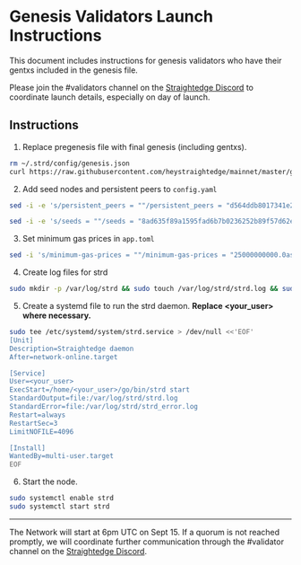 # Genesis Validators Launch Instructions

This document includes instructions for genesis validators who have their gentxs included in the genesis file.

Please join the #validators channel on the [Straightedge Discord](https://discord.gg/rbamhbC) to coordinate launch details, especially on day of launch.

## Instructions

1. Replace pregenesis file with final genesis (including gentxs).

```sh
rm ~/.strd/config/genesis.json
curl https://raw.githubusercontent.com/heystraightedge/mainnet/master/genesis.json -o ~/.strd/config/genesis.json
```

2. Add seed nodes and persistent peers to `config.yaml`

```sh
sed -i -e 's/persistent_peers = ""/persistent_peers = "d564ddb8017341e2bedf21487ae1d5b6d4797538@104.248.126.170:26656,346ec9481a0602ccf8d9b53138478302d0b771e9@54.36.124.100:26656,7539c53eb9893a72f2e6452ffbff4a67b9cfbec2@192.168.1.4:26656,ef29383c769d4ff7332d4c819807bb515c601067@134.122.32.31:26656,fab01981f7224665808585603dc3d68053b901cb@192.168.178.31:26656"/g' ~/.strd/config/config.toml

sed -i -e 's/seeds = ""/seeds = "8ad635f89a1595fad6b7b0236252b89f57d62efe@45.55.55.244:26656"/g' ~/.strd/config/config.toml
```

3. Set minimum gas prices in `app.toml`

```sh
sed -i 's/minimum-gas-prices = ""/minimum-gas-prices = "25000000000.0astr"/g' ~/.strd/config/app.toml 
```

4. Create log files for strd

```sh
sudo mkdir -p /var/log/strd && sudo touch /var/log/strd/strd.log && sudo touch /var/log/strd/strd_error.log
```

5. Create a systemd file to run the strd daemon. **Replace <your_user> where necessary.**

```sh
sudo tee /etc/systemd/system/strd.service > /dev/null <<'EOF'
[Unit]
Description=Straightedge daemon
After=network-online.target

[Service]
User=<your_user>
ExecStart=/home/<your_user>/go/bin/strd start
StandardOutput=file:/var/log/strd/strd.log
StandardError=file:/var/log/strd/strd_error.log
Restart=always
RestartSec=3
LimitNOFILE=4096

[Install]
WantedBy=multi-user.target
EOF
```

6. Start the node.

```sh
sudo systemctl enable strd
sudo systemctl start strd
```

---

The Network will start at 6pm UTC on Sept 15.  If a quorum is not reached promptly, we will coordinate further communication through the #validator channel on the [Straightedge Discord](https://discord.gg/rbamhbC).
